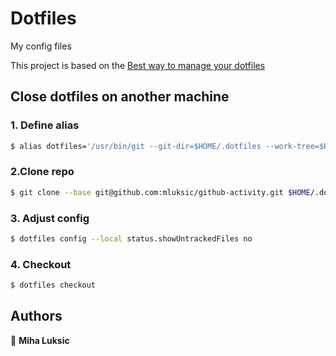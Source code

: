 # Dotfiles

My config files

This project is based on the [Best way to manage your dotfiles
](https://medium.com/@simontoth/best-way-to-manage-your-dotfiles-2c45bb280049)

## Close dotfiles on another machine

### 1. Define alias
```bash
$ alias dotfiles='/usr/bin/git --git-dir=$HOME/.dotfiles --work-tree=$HOME'
```

### 2.Clone repo
```bash
$ git clone --base git@github.com:mluksic/github-activity.git $HOME/.dotfiles
```

### 3. Adjust config
```bash
$ dotfiles config --local status.showUntrackedFiles no
```

### 4. Checkout
```bash
$ dotfiles checkout
```

## Authors

👤 **Miha Luksic**

